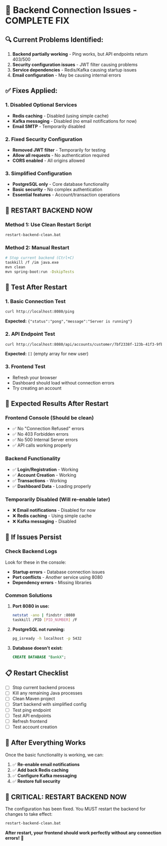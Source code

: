 # 🚨 Backend Connection Issues - COMPLETE FIX

## 🔍 **Current Problems Identified:**
1. **Backend partially working** - Ping works, but API endpoints return 403/500
2. **Security configuration issues** - JWT filter causing problems
3. **Service dependencies** - Redis/Kafka causing startup issues
4. **Email configuration** - May be causing internal errors

## ✅ **Fixes Applied:**

### 1. **Disabled Optional Services**
- **Redis caching** - Disabled (using simple cache)
- **Kafka messaging** - Disabled (no email notifications for now)
- **Email SMTP** - Temporarily disabled

### 2. **Fixed Security Configuration**
- **Removed JWT filter** - Temporarily for testing
- **Allow all requests** - No authentication required
- **CORS enabled** - All origins allowed

### 3. **Simplified Configuration**
- **PostgreSQL only** - Core database functionality
- **Basic security** - No complex authentication
- **Essential features** - Account/transaction operations

## 🚀 **RESTART BACKEND NOW**

### Method 1: Use Clean Restart Script
```bash
restart-backend-clean.bat
```

### Method 2: Manual Restart
```bash
# Stop current backend (Ctrl+C)
taskkill /f /im java.exe
mvn clean
mvn spring-boot:run -DskipTests
```

## 🧪 **Test After Restart**

### 1. **Basic Connection Test**
```bash
curl http://localhost:8080/ping
```
**Expected:** `{"status":"pong","message":"Server is running"}`

### 2. **API Endpoint Test**
```bash
curl http://localhost:8080/api/accounts/customer/7bf2338f-123b-41f3-9fb9-70b254f392c4
```
**Expected:** `[]` (empty array for new user)

### 3. **Frontend Test**
- Refresh your browser
- Dashboard should load without connection errors
- Try creating an account

## 🎯 **Expected Results After Restart**

### Frontend Console (Should be clean)
- ✅ No "Connection Refused" errors
- ✅ No 403 Forbidden errors
- ✅ No 500 Internal Server errors
- ✅ API calls working properly

### Backend Functionality
- ✅ **Login/Registration** - Working
- ✅ **Account Creation** - Working
- ✅ **Transactions** - Working
- ✅ **Dashboard Data** - Loading properly

### Temporarily Disabled (Will re-enable later)
- ❌ **Email notifications** - Disabled for now
- ❌ **Redis caching** - Using simple cache
- ❌ **Kafka messaging** - Disabled

## 🔧 **If Issues Persist**

### Check Backend Logs
Look for these in the console:
- **Startup errors** - Database connection issues
- **Port conflicts** - Another service using 8080
- **Dependency errors** - Missing libraries

### Common Solutions
1. **Port 8080 in use:**
   ```bash
   netstat -ano | findstr :8080
   taskkill /PID [PID_NUMBER] /F
   ```

2. **PostgreSQL not running:**
   ```bash
   pg_isready -h localhost -p 5432
   ```

3. **Database doesn't exist:**
   ```sql
   CREATE DATABASE "BankX";
   ```

## 📋 **Restart Checklist**

- [ ] Stop current backend process
- [ ] Kill any remaining Java processes
- [ ] Clean Maven project
- [ ] Start backend with simplified config
- [ ] Test ping endpoint
- [ ] Test API endpoints
- [ ] Refresh frontend
- [ ] Test account creation

## 🎉 **After Everything Works**

Once the basic functionality is working, we can:
1. ✅ **Re-enable email notifications**
2. ✅ **Add back Redis caching**
3. ✅ **Configure Kafka messaging**
4. ✅ **Restore full security**

## 🚨 **CRITICAL: RESTART BACKEND NOW**

The configuration has been fixed. You MUST restart the backend for changes to take effect:

```bash
restart-backend-clean.bat
```

**After restart, your frontend should work perfectly without any connection errors!** 🚀